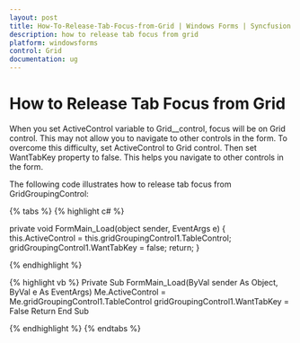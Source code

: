 ```yaml
---
layout: post
title: How-To-Release-Tab-Focus-from-Grid | Windows Forms | Syncfusion
description: how to release tab focus from grid
platform: windowsforms
control: Grid
documentation: ug
---
```


# How to Release Tab Focus from Grid

When you set ActiveControl variable to Grid__control, focus will be on Grid control. This may not allow you to navigate to other controls in the form. To overcome this difficulty, set ActiveControl to Grid control. Then set WantTabKey property to false. This helps you navigate to other controls in the form.

The following code illustrates how to release tab focus from GridGroupingControl: 

{% tabs %}
{% highlight c# %}

private void FormMain_Load(object sender, EventArgs e)
{
    this.ActiveControl = this.gridGroupingControl1.TableControl;
    gridGroupingControl1.WantTabKey = false;
    return;
}
		
{% endhighlight %}

{% highlight vb %}
Private Sub FormMain_Load(ByVal sender As Object, ByVal e As EventArgs)
Me.ActiveControl = Me.gridGroupingControl1.TableControl
gridGroupingControl1.WantTabKey = False
Return
End Sub

{% endhighlight %}
{% endtabs %}